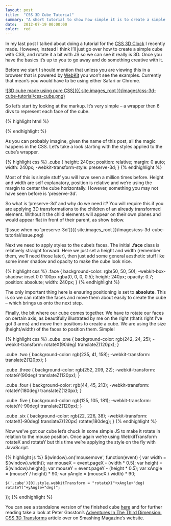 ```yaml
---
layout: post
title:  "CSS 3D Cube Tutorial"
summary: "A short tutorial to show how simple it is to create a simple 3D cube using just CSS"
date:   2012-07-19 00:00:00
color:  red
---
```


In my last post I talked about doing a tutorial for the [CSS 3D Clock](http://flashmonkey.co.uk/lab/css-clock/) I recently made. However, instead I think I’ll just go over how to create a simple cube with CSS, and rotate it a bit with JS so we can see it really is 3D. Once you have the basics it’s up to you to go away and do something creative with it.

Before we start I should mention that unless you are viewing this in a browser that is powered by [WebKit](http://en.wikipedia.org/wiki/WebKit) you won’t see the examples. Currently that mean’s you would have to be using either Safari or Chrome.

[![3D cube made using pure CSS]({{ site.images_root }}/images/css-3d-cube-tutorial/css-cube.png)](http://flashmonkey.co.uk/lab/css-cube/)

So let’s start by looking at the markup. It’s very simple – a wrapper then 6 divs to represent each face of the cube.

{% highlight html %}
<div class="cube">
    <div class="face one"></div>
    <div class="face two"></div>
    <div class="face three"></div>
    <div class="face four"></div>
    <div class="face five"></div>
    <div class="face six"></div>
</div>
{% endhighlight %}

As you can probably imagine, given the name of this post, all the magic happens in the CSS. Let’s take a look starting with the styles applied to the cube’s wrapper.

{% highlight css %}
.cube {
  height: 240px;
  position: relative;
  margin: 0 auto;
  width: 240px;
  -webkit-transform-style: preserve-3d;
}
{% endhighlight %}

Most of this is simple stuff you will have seen a million times before. Height and width are self explanatory, position is relative and we’re using the margin to center the cube horizontally. However, something you may not have seen before is ‘preserve-3d’.

So what is ‘preserve-3d’ and why do we need it? You will require this if you are applying 3D transformations to the children of an already transformed element. Without it the child elements will appear on their own planes and would appear flat in front of their parent, as show below.

![Issue when no 'preserve-3d']({{ site.images_root }}/images/css-3d-cube-tutorial/issue.png)

Next we need to apply styles to the cube’s faces. The initial **.face** class is relatively straight forward. Here we just set a height and width (remember them, we’ll need those later), then just add some general aesthetic stuff like some inner shadow and opacity to make the cube look nice.

{% highlight css %}
.face {
  background-color: rgb(50, 50, 50);
  -webkit-box-shadow: inset 0 0 100px rgba(0, 0, 0, 0.5);
  height: 240px;
  opacity: 0.7;
  position: absolute;
  width: 240px;
}
{% endhighlight %}

The only important thing here is ensuring positioning is set to **absolute**. This is so we can rotate the faces and move them about easily to create the cube – which brings us onto the next step.

Finally, the bit where our cube comes together. We have to rotate our faces on certain axis, as beautifully illustrated by me on the right (that’s right I’ve got 3 arms) and move their positions to create a cube. We are using the size (height/width) of the faces to position them. Simple!

{% highlight css %}
.cube .one  {
  background-color: rgb(242, 24, 25);
  -webkit-transform: rotateX(90deg) translateZ(120px);
}

.cube .two {
  background-color: rgb(235, 41, 158);
  -webkit-transform: translateZ(120px);
}

.cube .three {
  background-color: rgb(252, 209, 22);
  -webkit-transform: rotateY(90deg) translateZ(120px);
}

.cube .four {
  background-color: rgb(44, 45, 213);
  -webkit-transform: rotateY(180deg) translateZ(120px);
}

.cube .five {
  background-color: rgb(125, 105, 181);
  -webkit-transform: rotateY(-90deg) translateZ(120px);
}

.cube .six {
  background-color: rgb(22, 226, 38);
  -webkit-transform: rotateX(-90deg) translateZ(120px) rotate(180deg);
}
{% endhighlight %}

Now we’ve got our cube let’s chuck in some simple JS to make it rotate in relation to the mouse position. Once again we’re using WebkitTransform rotateX and rotateY but this time we’re applying the style on the fly with JavaScript.

{% highlight js %}
$(window).on('mousemove', function(event) {
    var width = $(window).width();
    var mouseX = event.pageX - (width * 0.5);
    var height = $(window).height();
    var mouseY = event.pageY - (height * 0.5);
    var xAngle = (mouseY / height) * 90;
    var yAngle = (mouseX / width) * 90;

    $('.cube')[0].style.webkitTransform = "rotateX("+xAngle+"deg) rotateY("+yAngle+"deg)";
});
{% endhighlight %}

You can see a standalone version of the finished cube [here](http://flashmonkey.co.uk/lab/css-cube/) and for further reading take a look at Peter Gasston’s [Adventures In The Third Dimension: CSS 3D Transforms](http://coding.smashingmagazine.com/2012/01/06/adventures-in-the-third-dimension-css-3-d-transforms/) article over on Smashing Magazine’s website.

